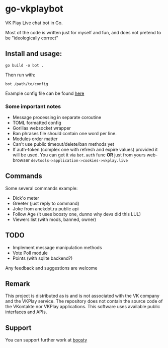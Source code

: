 # go-vkplaybot
VK Play Live chat bot in Go.

Most of the code is written just for myself and fun, and does not pretend to be "ideologically correct"

## Install and usage:

```
go build -o bot .
```
Then run with:
```
bot /path/to/config
```
Example config file can be found [here](https://github.com/knvk/go-vkplaybot/blob/main/config.cfg)

### Some important notes
- Message processing in separate coroutine
- TOML formatted config
- Gorillas websocket wrapper
- Ban phrases file should contain one word per line. 
- Modules order matter
- Can't use public timeout/delete/ban methods yet
- If auth-token (complex one with refresh and expire values) provided it will be used. You can get it via `bot.auth` func 
  **OR** just from yours web-browser `devtools->application->cookies->vkplay.live`
 
## Commands

Some several commands example:
- Dick'o meter
- Greeter (just reply to command)
- Joke from anekdot.ru public api
- Follow Age (it uses boosty one, dunno why devs did this LUL)
- Viewers list (with mods, banned, owner)

## TODO

- Implement message manipulation methods
- Vote Poll module
- Points (with sqlite backend?)

Any feedback and suggestions are welcome

## Remark
This project is distributed as is and is not associated with the VK company and the VKPlay service. The repository does not contain the source code of the VKontakte nor VKPlay applications. This software uses available public interfaces and APIs.

## Support

You can support further work at [boosty](https://boosty.to/divanic)
